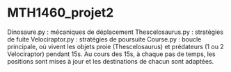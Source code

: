 # MTH1460_projet2

Dinosaure.py : mécaniques de déplacement
Thescelosaurus.py : stratégies de fuite
Velociraptor.py : stratégies de poursuite
Course.py : boucle principale, où vivent les objets proie (Thescelosaurus) et prédateurs (1 ou 2 Velociraptor) pendant 15s. Au cours des 15s, à chaque pas de temps, 
            les positions sont mises à jour et les destinations de chacun sont adaptées.
